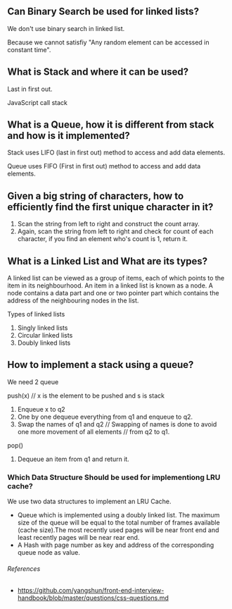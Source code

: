 ## Can Binary Search be used for linked lists?

We don't use binary search in linked list.

Because we cannot satisfiy "Any random element can be accessed in constant time".

## What is Stack and where it can be used?

Last in first out.

JavaScript call stack

## What is a Queue, how it is different from stack and how is it implemented?

Stack uses LIFO (last in first out) method to access and add data elements.

Queue uses FIFO (First in first out) method to access and add data elements.

## Given a big string of characters, how to efficiently find the first unique character in it?

1. Scan the string from left to right and construct the count array.
2. Again, scan the string from left to right and check for count of each
   character, if you find an element who's count is 1, return it.

## What is a Linked List and What are its types?

A linked list can be viewed as a group of items, each of which points to the item in its neighbourhood. An item in a linked list is known as a node. A node contains a data part and one or two pointer part which contains the address of the neighbouring nodes in the list.

Types of linked lists

1.  Singly linked lists
2.  Circular linked lists
3.  Doubly linked lists

## How to implement a stack using a queue?

We need 2 queue

push(x) // x is the element to be pushed and s is stack

1. Enqueue x to q2
2. One by one dequeue everything from q1 and enqueue to q2.
3. Swap the names of q1 and q2
   // Swapping of names is done to avoid one more movement of all elements
   // from q2 to q1.

pop()

1. Dequeue an item from q1 and return it.

### Which Data Structure Should be used for implementiong LRU cache?

We use two data structures to implement an LRU Cache.

- Queue which is implemented using a doubly linked list. The maximum size of the queue will be equal to the total number of frames available (cache size).The most recently used pages will be near front end and least recently pages will be near rear end.
- A Hash with page number as key and address of the corresponding queue node as value.

###### References

- https://github.com/yangshun/front-end-interview-handbook/blob/master/questions/css-questions.md
